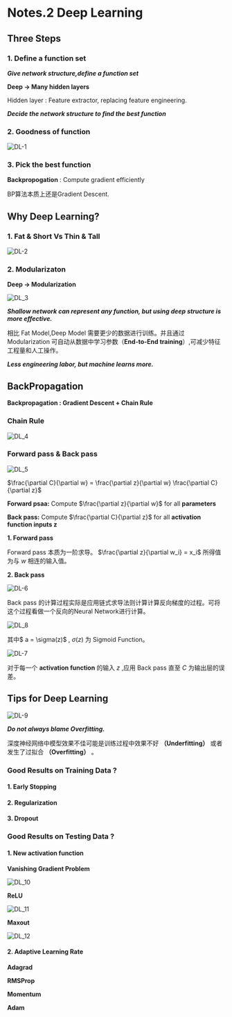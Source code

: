 # Notes.2 Deep Learning

## Three Steps

### 1. Define a function set

***Give network structure,define a function set***

**Deep → Many hidden layers**

Hidden layer : Feature extractor, replacing feature engineering.

***Decide the network structure to find the best function***

### 2. Goodness of function

![DL-1](DL_Img/DL_1.png)

### 3. Pick the best function

**Backpropogation** : Compute gradient efficiently

BP算法本质上还是Gradient Descent.

## Why Deep Learning?

### 1. Fat & Short Vs Thin & Tall

![DL-2](DL_Img/DL_2.png)

### 2. Modularizaton

**Deep → Modularization**

![DL_3](DL_Img/DL_3.png)

***Shallow network can represent any function, but using deep structure is more effective.***

相比 Fat Model,Deep Model 需要更少的数据进行训练。并且通过 Modularization 可自动从数据中学习参数（**End-to-End training**）,可减少特征工程量和人工操作。

***Less engineering labor, but machine learns more.***

## BackPropagation

**Backpropagation : Gradient Descent + Chain Rule**

### Chain Rule

![DL_4](DL_Img/DL_4.png)

### Forward pass & Back pass

![DL_5](DL_Img/DL_5.png)

$\frac{\partial C}{\partial w} = \frac{\partial z}{\partial w} \frac{\partial C}{\partial z}$

**Forward psaa:** Compute $\frac{\partial z}{\partial w}$ for all **parameters**
 
**Back pass:** Compute $\frac{\partial C}{\partial z}$ for all **activation function inputs z**

**1. Forward pass**

Forward pass 本质为一阶求导。 $\frac{\partial z}{\partial w_i} = x_i$ 所得值为与 $w$ 相连的输入值。

**2. Back pass**

![DL-6](DL_Img/DL_6.png)

Back pass 的计算过程实际是应用链式求导法则计算计算反向梯度的过程。可将这个过程看做一个反向的Neural Network进行计算。

![DL_8](DL_Img/DL_8.png)

其中$ a = \sigma(z)$ , $\sigma(z)$ 为 Sigmoid Function。

![DL-7](DL_Img/DL_7.png)

对于每一个 **activation function** 的输入 $z$ ,应用 Back pass 直至 $C$ 为输出层的误差。

## Tips for Deep Learning

![DL-9](DL_Img/DL_9.png)

***Do not always blame Overfitting.***

深度神经网络中模型效果不佳可能是训练过程中效果不好 **（Underfitting）** 或者发生了过拟合 **（Overfitting）** 。

### Good Results on Training Data ?

#### 1. Early Stopping

#### 2. Regularization

#### 3. Dropout

### Good Results on Testing Data ?

#### 1. New activation function

**Vanishing Gradient Problem**

![DL_10](DL_Img/DL_10.png)

**ReLU**

![DL_11](DL_Img/DL_11.png)

**Maxout**

![DL_12](DL_Img/DL_12.png)

#### 2. Adaptive Learning Rate

**Adagrad**

**RMSProp**

**Momentum**

**Adam**